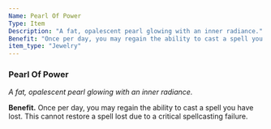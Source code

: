 ```yaml
---
Name: Pearl Of Power
Type: Item
Description: "A fat, opalescent pearl glowing with an inner radiance."
Benefit: "Once per day, you may regain the ability to cast a spell you have lost. This cannot restore a spell lost due to a critical spellcasting failure."
item_type: "Jewelry"
---
```


### Pearl Of Power

_A fat, opalescent pearl glowing with an inner radiance._

**Benefit.** Once per day, you may regain the ability to cast a spell you have lost. This cannot restore a spell lost due to a critical spellcasting failure.


